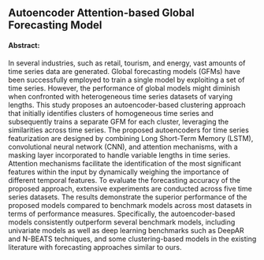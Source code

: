 ## Autoencoder Attention-based Global Forecasting Model
#### Abstract:
In several industries, such as retail, tourism, and energy, vast amounts of time series data are generated. Global forecasting models (GFMs) have been successfully employed to train a single model by exploiting a set of time series. However, the performance of global models might diminish when confronted with heterogeneous time series datasets of varying lengths. This study proposes an autoencoder-based clustering approach that initially identifies clusters of homogeneous time series and subsequently trains a separate GFM for each cluster, leveraging the similarities across time series. The proposed autoencoders for time series featurization are designed by combining Long Short-Term Memory (LSTM), convolutional neural network (CNN), and attention mechanisms, with a masking layer incorporated to handle variable lengths in time series. Attention mechanisms facilitate the identification of the most significant features within the input by dynamically weighing the importance of different temporal features. To evaluate the forecasting accuracy of the proposed approach, extensive experiments are conducted across five time series datasets. The results demonstrate the superior performance of the proposed models compared to benchmark models across most datasets in terms of performance measures. Specifically, the autoencoder-based models consistently outperform several benchmark models, including univariate models as well as deep learning benchmarks such as DeepAR and N-BEATS techniques, and some clustering-based models in the existing literature with forecasting approaches similar to ours.
